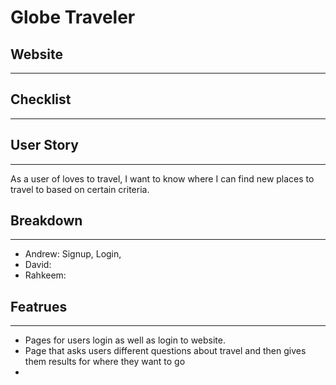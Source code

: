 # Globe Traveler

## Website 
----

## Checklist 
----

## User Story
-----
As a user of loves to travel, I want to know where I can find new places to travel to based on certain criteria. 

## Breakdown 
----
- Andrew: Signup, Login, 
- David: 
- Rahkeem:

## Featrues
----
- Pages for users login as well as login to website. 
- Page that asks users different questions about travel and then gives them results for where they want to go 
- 
